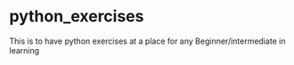 # python_exercises
This is to have python exercises at a place for any Beginner/intermediate in learning
